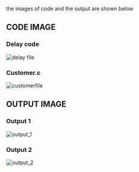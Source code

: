 the images of code and the output are shown below
## CODE IMAGE
 ### Delay code
![delay file](https://user-images.githubusercontent.com/98812378/156725727-b3326b0c-b82a-4c1f-bde5-5f6739d00e89.jpg)
 ### Customer.c
![customerfile](https://user-images.githubusercontent.com/98812378/156725796-f76d7307-4bab-4ef1-9058-782917de56e2.jpg)

## OUTPUT IMAGE
 ### Output 1
 ![output_1](https://user-images.githubusercontent.com/98812378/156724407-31689bb1-60cb-4505-82aa-d3de2140187b.jpg)
 ### Output 2
 ![output_2](https://user-images.githubusercontent.com/98812378/156724604-f9917eaa-e996-4aa2-8ccf-b15a03e3df23.jpg)

